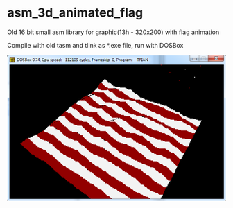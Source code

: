 # asm_3d_animated_flag
Old 16 bit small asm library for graphic(13h - 320x200) with flag animation

Compile with old tasm and tlink as *.exe file, run with DOSBox

![Alt text](/screen.png?raw=true "Screen")
